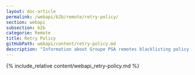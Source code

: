 ```yaml
---
layout: doc-article
permalink: /webapi/b2b/remote/retry-policy/
section: webapi
subsection: b2b
categorie: Remote
title: Retry Policy
gitHubPath: webapi/content/retry-policy.md
description: "Information about Groupe PSA remotes blacklisting policy."
---
```


{% include_relative content/webapi_retry-policy.md %}